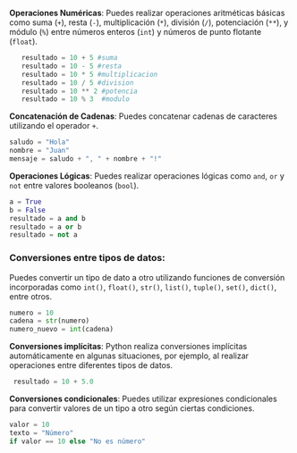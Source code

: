 **Operaciones Numéricas**: Puedes realizar operaciones aritméticas básicas como suma (`+`), resta (`-`), multiplicación (`*`), división (`/`), potenciación (`**`), y módulo (`%`) entre números enteros (`int`) y números de punto flotante (`float`).

```python
   resultado = 10 + 5 #suma
   resultado = 10 - 5 #resta
   resultado = 10 * 5 #multiplicacion   
   resultado = 10 / 5 #division
   resultado = 10 ** 2 #potencia
   resultado = 10 % 3  #modulo 
```

**Concatenación de Cadenas**: Puedes concatenar cadenas de caracteres utilizando el operador `+`.   

```python 
saludo = "Hola"
nombre = "Juan"
mensaje = saludo + ", " + nombre + "!"
```
 **Operaciones Lógicas**: Puedes realizar operaciones lógicas como `and`, `or` y `not` entre valores booleanos (`bool`).
``` python
a = True 
b = False 
resultado = a and b 
resultado = a or b 
resultado = not a
```
### Conversiones entre tipos de datos:
Puedes convertir un tipo de dato a otro utilizando funciones de conversión incorporadas como `int()`, `float()`, `str()`, `list()`, `tuple()`, `set()`, `dict()`, entre otros.
```python
numero = 10 
cadena = str(numero) 
numero_nuevo = int(cadena)  
````
**Conversiones implícitas**: Python realiza conversiones implícitas automáticamente en algunas situaciones, por ejemplo, al realizar operaciones entre diferentes tipos de datos.
 ``` python
  resultado = 10 + 5.0   
  ```
 **Conversiones condicionales**: Puedes utilizar expresiones condicionales para convertir valores de un tipo a otro según ciertas condiciones.
``` python
valor = 10 
texto = "Número" 
if valor == 10 else "No es número"
```   
